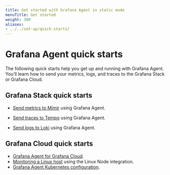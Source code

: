 ```yaml
---
title: Get started with Grafana Agent in static mode
menuTitle: Get started
weight: 300
aliases:
- ../../set-up/quick-starts/
---
```


# Grafana Agent quick starts

The following quick starts help you get up and running with Grafana Agent. You’ll learn how to send your metrics, logs, and traces to the Grafana Stack or Grafana Cloud.

## Grafana Stack quick starts

- [Send metrics to Mimir](/docs/mimir/latest/get-started/) using Grafana Agent.

- [Send traces to Tempo](/docs/tempo/latest/getting-started/#2-pipeline-grafana-agent) using Grafana Agent.

- [Send logs to Loki](/docs/grafana-cloud/logs/collect-logs-with-agent/) using Grafana Agent.

## Grafana Cloud quick starts

- [Grafana Agent for Grafana Cloud](/docs/grafana-cloud/monitor-infrastructure/integrations/get-started/).
- [Monitoring a Linux host](/docs/grafana-cloud/quickstart/agent_linuxnode/) using the Linux Node integration.
- [Grafana Agent Kubernetes configuration](/docs/grafana-cloud/monitor-infrastructure/kubernetes-monitoring/configuration/).
